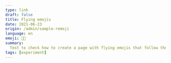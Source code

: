 ```yaml
---
type: link
draft: false
title: Flying emojis
date: 2021-06-23
origin: /admin/sample-remoji
language: en
emoji: 😵‍💫
summary:
  Test to check how to create a page with flying emojis that follow the cursor.
tags: [experiment]
---
```

